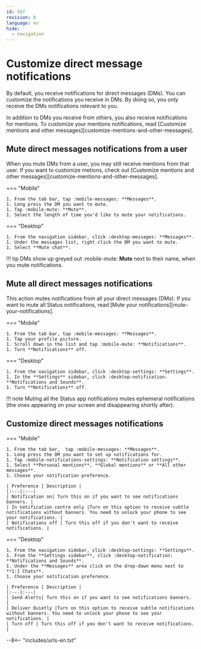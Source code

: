 ```yaml
---
id: 597
revision: 0
language: en
hide:
  - navigation
---
```


# Customize direct message notifications

By default, you receive notifications for direct messages (DMs). You can customize the notifications you receive in DMs. By doing so, you only receive the DMs notifications relevant to you.

In addition to DMs you receive from others, you also receive notifications for mentions. To customize your mentions notifications, read [Customize mentions and other messages][customize-mentions-and-other-messages].

## Mute direct messages notifications from a user

When you mute DMs from a user, you may still receive mentions from that user. If you want to customize metions, check out [Customize mentions and other messages][customize-mentions-and-other-messages].

=== "Mobile"

    1. From the tab bar, tap :mobile-messages: **Messages**.
    1. Long press the DM you want to mute.
    1. Tap :mobile-mute: **Mute**.
    1. Select the length of time you'd like to mute your notifications.

=== "Desktop"  

    1. From the navigation sidebar, click :desktop-messages: **Messages**.
    1. Under the messages list, right click the DM you want to mute.
    1. Select **Mute chat**.

!!! tip
	DMs show up greyed out :mobile-mute: **Mute** next to their name, when you mute notifications.

## Mute all direct messages notifications

This action mutes notifications from all your direct messages (DMs). If you want to mute all Status notifications, read [Mute your notifications][mute-your-notifications].

=== "Mobile"

    1. From the tab bar, tap :mobile-messages: **Messages**.
    1. Tap your profile picture.
    1. Scroll down in the list and tap :mobile-mute: **Notifications**.
    1. Turn **Notifications** off.

=== "Desktop"

    1. From the navigation sidebar, click :desktop-settings: **Settings**. 
    1. In the **Settings** sidebar, click :desktop-notification: **Notifications and Sounds**.
    1. Turn **Notifications** off.

!!! note
    Muting all the Status app notifications mutes ephemeral notifications (the ones appearing on your screen and disappearing shortly after).

## Customize direct messages notifications

=== "Mobile"

    1. From the tab bar,  tap :mobile-messages: **Messages**.
    1. Long press the DM you want to set up notifications for.
    1. Tap :mobile-notifications-settings: **Notification settings**.
    1. Select **Personal mentions**, **Global mentions** or **All other messages**.
    1. Choose your notification preference.

    | Preference | Description |
    |:---|:---|
    | Notification on| Turn this on if you want to see notifications banners. |
    | In notification centre only |Turn on this option to receive subtle notifications without banners. You need to unlock your phone to see your notifications. |
    | Notifications off | Turn this off if you don't want to receive notifications. |


=== "Desktop"  

    1. From the navigation sidebar, click :desktop-settings: **Settings**.
    1. From the **Settings sidebar**, click :desktop-notification: **Notifications and Sounds**.
    1. Under the **Messages** area click on the drop-down menu next to **1:1 Chats**.
    1. Choose your notification preference.                   
    
    | Preference | Description |
    |:---|:---|
    | Send Alerts| Turn this on if you want to see notifications banners. |
    | Deliver Quietly |Turn on this option to receive subtle notifications without banners. You need to unlock your phone to see your notifications. |
    | Turn off | Turn this off if you don't want to receive notifications. |
    
--8<-- "includes/urls-en.txt"
